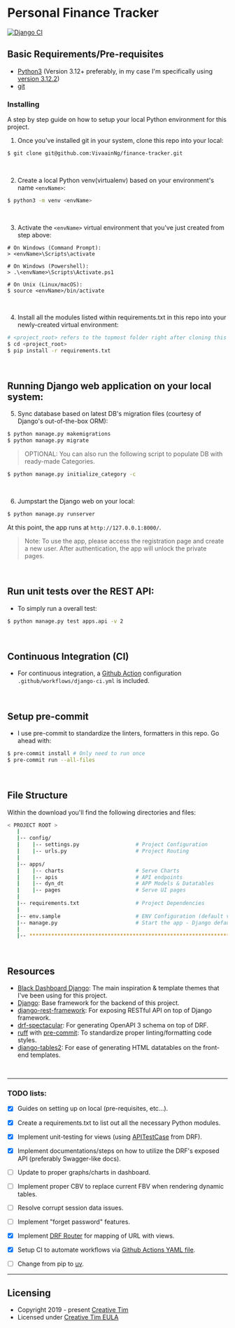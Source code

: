 # Personal Finance Tracker
[![Django CI](https://github.com/VivaainNg/finance-tracker/actions/workflows/django-ci.yml/badge.svg)](https://github.com/VivaainNg/finance-tracker/actions/workflows/django-ci.yml)

## Basic Requirements/Pre-requisites

- [Python3](https://www.python.org/downloads/) (Version 3.12+ preferably, in my case I'm specifically using [version 3.12.2](https://www.python.org/downloads/release/python-3122/))
- [git](https://git-scm.com/downloads)


### Installing

A step by step guide on how to setup your local Python environment for this project.

1. Once you've installed git in your system, clone this repo into your local:
```bash
$ git clone git@github.com:VivaainNg/finance-tracker.git
```

<br />


2. Create a local Python venv(virtualenv) based on your environment's name `<envName>`:

```bash
$ python3 -m venv <envName>
```

<br />

3. Activate the `<envName>` virtual environment that you've just created from step above:

```
# On Windows (Command Prompt):
> <envName>\Scripts\activate

# On Windows (Powershell):
> .\<envName>\Scripts\Activate.ps1

# On Unix (Linux/macOS):
$ source <envName>/bin/activate
```

<br />

4. Install all the modules listed within requirements.txt in this repo into your newly-created virtual environment:

```bash
# <project_root> refers to the topmost folder right after cloning this repository
$ cd <project_root>
$ pip install -r requirements.txt
```

<br />

## Running Django web application on your local system:
5. Sync database based on latest DB's migration files (courtesy of Django's out-of-the-box ORM):

```bash
$ python manage.py makemigrations
$ python manage.py migrate
```

> OPTIONAL: You can also run the following script to populate DB with ready-made Categories.

```bash
$ python manage.py initialize_category -c
```

<br />

6. Jumpstart the Django web on your local:
```bash
$ python manage.py runserver
```

At this point, the app runs at `http://127.0.0.1:8000/`.

> Note: To use the app, please access the registration page and create a new user. After authentication, the app will unlock the private pages.


<br />

## Run unit tests over the REST API:
- To simply run a overall test:
```bash
$ python manage.py test apps.api -v 2
```

<br />

## Continuous Integration (CI)
- For continuous integration, a [Github Action](https://github.com/features/actions) configuration `.github/workflows/django-ci.yml` is included.

<br />

## Setup pre-commit
- I use pre-commit to standardize the linters, formatters in this repo. Go ahead with:
```bash
$ pre-commit install # Only need to run once
$ pre-commit run --all-files
```
<br />

## File Structure
Within the download you'll find the following directories and files:

```bash
< PROJECT ROOT >
   |
   |-- config/
   |    |-- settings.py                  # Project Configuration
   |    |-- urls.py                      # Project Routing
   |
   |-- apps/
   |    |-- charts                       # Serve Charts
   |    |-- apis                         # API endpoints
   |    |-- dyn_dt                       # APP Models & Datatables
   |    |-- pages                        # Serve UI pages
   |
   |-- requirements.txt                  # Project Dependencies
   |
   |-- env.sample                        # ENV Configuration (default values)
   |-- manage.py                         # Start the app - Django default start script
   |
   |-- ************************************************************************
```

<br />

## Resources

- [Black Dashboard Django](https://github.com/creativetimofficial/black-dashboard-django): The main inspiration & template themes that I've been using for this project.
- [Django](https://github.com/django/django): Base framework for the backend of this project.
- [django-rest-framework](https://github.com/encode/django-rest-framework): For exposing RESTful API on top of Django framework.
- [drf-spectacular](https://github.com/tfranzel/drf-spectacular): For generating OpenAPI 3 schema on top of DRF.
- [ruff](https://github.com/astral-sh/ruff) with [pre-commit](https://github.com/pre-commit/pre-commit): To standardize proper linting/formatting code styles.
- [django-tables2](https://github.com/jieter/django-tables2): For ease of generating HTML datatables on the front-end templates.

<br />

---

### TODO lists:

* [X] Guides on setting up on local (pre-requisites, etc...).

* [X] Create a requirements.txt to list out all the necessary Python modules.

* [X] Implement unit-testing for views (using [APITestCase](https://www.django-rest-framework.org/api-guide/testing/#api-test-cases) from DRF).

* [X] Implement documentations/steps on how to utilize the DRF's exposed API (preferably Swagger-like docs).

* [ ] Update to proper graphs/charts in dashboard.

* [ ] Implement proper CBV to replace current FBV when rendering dynamic tables.

* [ ] Resolve corrupt session data issues.

* [ ] Implement "forget password" features.

* [X] Implement [DRF Router](https://www.django-rest-framework.org/api-guide/routers/) for mapping of URL with views.

* [X] Setup CI to automate workflows via [Github Actions YAML file](.github/workflows/github-actions-ci.yml).

* [ ] Change from pip to [uv](https://astral.sh/blog/uv).

---

## Licensing

- Copyright 2019 - present [Creative Tim](https://www.creative-tim.com/)
- Licensed under [Creative Tim EULA](https://www.creative-tim.com/license)
